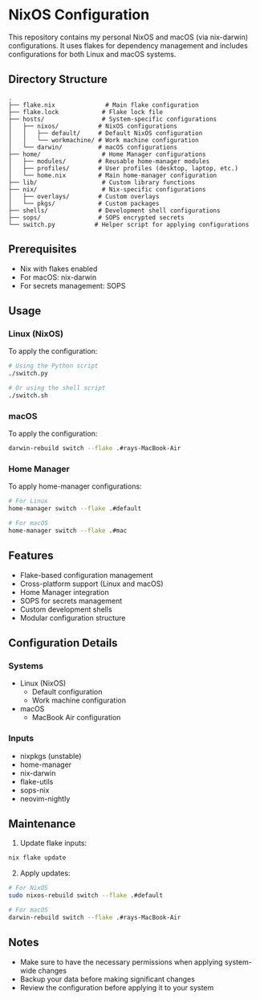 # NixOS Configuration

This repository contains my personal NixOS and macOS (via nix-darwin) configurations. It uses flakes for dependency management and includes configurations for both Linux and macOS systems.

## Directory Structure

```
.
├── flake.nix              # Main flake configuration
├── flake.lock            # Flake lock file
├── hosts/                # System-specific configurations
│   ├── nixos/           # NixOS configurations
│   │   ├── default/     # Default NixOS configuration
│   │   └── workmachine/ # Work machine configuration
│   └── darwin/          # macOS configurations
├── home/                 # Home Manager configurations
│   ├── modules/         # Reusable home-manager modules
│   ├── profiles/        # User profiles (desktop, laptop, etc.)
│   └── home.nix         # Main home-manager configuration
├── lib/                  # Custom library functions
├── nix/                  # Nix-specific configurations
│   ├── overlays/        # Custom overlays
│   └── pkgs/            # Custom packages
├── shells/              # Development shell configurations
├── sops/                # SOPS encrypted secrets
└── switch.py           # Helper script for applying configurations
```

## Prerequisites

- Nix with flakes enabled
- For macOS: nix-darwin
- For secrets management: SOPS

## Usage

### Linux (NixOS)

To apply the configuration:

```bash
# Using the Python script
./switch.py

# Or using the shell script
./switch.sh
```

### macOS

To apply the configuration:

```bash
darwin-rebuild switch --flake .#rays-MacBook-Air
```

### Home Manager

To apply home-manager configurations:

```bash
# For Linux
home-manager switch --flake .#default

# For macOS
home-manager switch --flake .#mac
```

## Features

- Flake-based configuration management
- Cross-platform support (Linux and macOS)
- Home Manager integration
- SOPS for secrets management
- Custom development shells
- Modular configuration structure

## Configuration Details

### Systems

- Linux (NixOS)
  - Default configuration
  - Work machine configuration
- macOS
  - MacBook Air configuration

### Inputs

- nixpkgs (unstable)
- home-manager
- nix-darwin
- flake-utils
- sops-nix
- neovim-nightly

## Maintenance

1. Update flake inputs:
```bash
nix flake update
```

2. Apply updates:
```bash
# For NixOS
sudo nixos-rebuild switch --flake .#default

# For macOS
darwin-rebuild switch --flake .#rays-MacBook-Air
```

## Notes

- Make sure to have the necessary permissions when applying system-wide changes
- Backup your data before making significant changes
- Review the configuration before applying it to your system 
